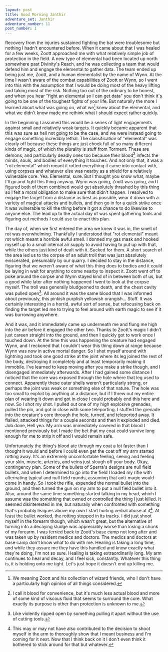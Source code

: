 ```yaml
---
layout: post
title: Good Morning Janthir
adventure_set: Janthir
adventure_number: 11
post_number: 1
---
```


Recovery from the injuries sustained fighting the bat were troublesome but nothing I hadn't encountered before. When it came about that I was healed for a few weeks, Zoott approached me with what relatively simple job of protection in the field. A new type of elemental had been located up north somewhere past Divinity's Reach, and he was collecting a team that would defend him and engage the elemental to gather data. The team ended up being just me, Zoott, and a human elementalist by the name of Wynn. At the time I wasn't aware of the combat capabilities of Zoott or Wynn, so I went into this with the assumption that I would be doing most of the heavy lifting and taking most of the risk. Nothing too out of the ordinary to be honest, and when you hear "fight an elemental so I can get data" you don't think it's going to be one of the toughest fights of your life. But naturally the more I learned about what was going on, what we[^fn-we] knew about the elemental, and what we didn't know made me rethink what I should expect rather quickly.

In the beginning I assumed this would be a series of light engagements against small and relatively weak targets. It quickly became apparent that this was sure as hell not going to be the case, and we were instead going to engage something incredibly lethal. The classification of "elemental" was clearly off because these things are just chock full of so many different kinds of magic, of which the plurality is stuff from Torment. These are demons, and particularly deadly ones too because their blood[^fn-blood] infects the minds, souls, and bodies of everything it touches. And not only that, it was a "rot elemental" which meant it rotted everything it came into contact with, using corpses and whatever else was nearby as a shield for a relatively vulnerable core. Yea. Elemental, sure. But I thought you know what, maybe I'll go and fight this thing anyway. Wynn was going, Zoott was going, and I figured both of them combined would get absolutely thrashed by this thing so I felt a moral obligation to make sure that didn't happen. I resolved to engage the target from a distance as best as possible, wear it down with a variety of magical attacks and bullets, and then go in for a quick strike once it was vulnerable to kill the thing before it got a chance to do likewise to anyone else. The lead up to the actual day of was spent gathering tools and figuring out methods I could use to enact this plan.

The day of, when we first entered the area we knew it was in, the smell of rot was overwhelming. Thankfully I understood that "rot elemental" meant rot which meant a horrible awful smell. I donned my gas mask and hooked myself up to a small internal air supply to avoid having to put up with that, while the others just kind of dealt with it. Sucked for them. A short search of the area led us to the corpse of an adult troll that was just absolutely eviscerated, presumably by our quarry. I decided to stay in the distance, figuring that we weren't aware of what this thing does to bodies and it could be laying in wait for anything to come nearby to inspect it. Zoott went off to poke around the corpse and Wynn stayed kind of in between both of us, but a good while later after nothing happened I went to look at the corpse myself. The troll was generally bludgeoned to death, and the chest cavity was pulled open[^fn-open]. All around it was the same blood that I was informed about previously, this pinkish purplish yellowish orangish... Stuff. It was certainly interesting in a horrid, awful sort of sense, but refocusing back on finding the target led me to trying to feel around with earth magic to see if it was burrowing anywhere.

And it was, and it immediately came up underneath me and flung me high into the air before it engaged the other two. Thanks to Zoott's magic I didn't just careen straight into the ground, and then I quickly got to work once I touched down. At the time this was happening the creature had engaged Wynn, and I reckoned that I couldn't wear this thing down at range because Wynn was now in active mortal danger. So I shot myself around with lightning and took one good strike at the joint where its leg joined the rest of the body, destroying it completely and at least temporarily making it immobile. I've learned to keep moving after you make a strike though, and I disengaged immediately afterwards. After I had gained some distance I noticed that the core was exposed through the hole where that leg used to connect. Apparently these outer shells weren't particularly strong, or perhaps the joint was weak or something else of that nature. The hole was too small to exploit by anything at a distance, but if I threw out my entire plan of wearing it down and got in close I could probably end this here and now. So I shot my shot. I pulled out one of my high explosive grenades, pulled the pin, and got in close with some teleporting. I stuffed the grenade into the creature's core through the hole, turned, and teleported away. It flailed, attacked things for a couple seconds and then it exploded and died. Job done, Hell yea. My arm was immediately covered in that blood I mentioned previously but I made the bet that my coat could survive long enough for me to strip it off and I would remain safe.

Unfortunately the thing's blood ate through my coat a lot faster than I thought it would and before I could even get the coat off my arm started rotting away. It's an extremely uncomfortable feeling, seeing and feeling your skin, muscle, arteries, and veins just slough off your body. Okay, contingency plan. Some of the bullets of Sperra's designs are null field bullets, and when I determined to go into the field I loaded my rifle with alternating typical and null field rounds, assuming that anti-magic would come in handy. So I took the rifle, expended the normal bullet into the ground, and then turned the gun on my arm to put a null field bullet into it. Also, around the same time something started talking in my head, which I assume was the something that owned or controlled the thing I just killed. It seemed disinterested in me, but naturally when confronted with something that's probably leagues above my own I start hurling verbal abuse at it[^fn-hurl]. At least the bullet worked, the rotting stopped in its tracks. I did just shoot myself in the forearm though, which wasn't great, but the alternative of turning into a decaying sludge was appreciably worse than losing a chunk of my forearm. I was ferried back to Zoott's base camp not long after and was taken up by resident medics and doctors. The medics and doctors at base camp don't know what to do with me. Healing is taking a long time, and while they assure me they have this handled and know exactly what they're doing, I'm not so sure. Healing is taking extraordinarily long. My arm continues to heal and decay, and I feel sick, constantly. Whatever this thing is, it is holding onto me tight. Let's just hope it doesn't end up killing me.



[^fn-we]: We meaning Zoott and his collection of wizard friends, who I don't have a particularly high opinion of all things considered.
[^fn-blood]: I call it blood for convenience, but it's much less actual blood and more of some kind of viscous fluid that seems to surround the core. What exactly its purpose is other than protection is unknown to me.
[^fn-open]: Like violently ripped open by something pulling it apart without the use of cutting tools.
[^fn-hurl]: This may or may not have also contributed to the decision to shoot myself in the arm to thoroughly show that I meant business and I'm coming for it next. Now that I think back on it I don't even think it bothered to stick around for that but whatever[^fn-hurl2].
[^fn-hurl2]: I'm not sure where I picked up the 'scream at things more powerful than you' and the more I think about it maybe it's not the greatest idea ever. Not going to stop me though.